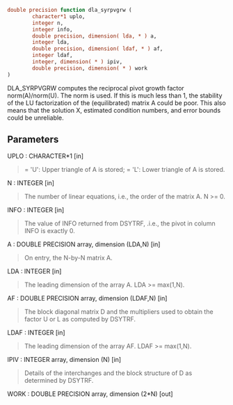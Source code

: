 ```fortran
double precision function dla_syrpvgrw (
		character*1 uplo,
		integer n,
		integer info,
		double precision, dimension( lda, * ) a,
		integer lda,
		double precision, dimension( ldaf, * ) af,
		integer ldaf,
		integer, dimension( * ) ipiv,
		double precision, dimension( * ) work
)
```

DLA_SYRPVGRW computes the reciprocal pivot growth factor
norm(A)/norm(U). The  norm is used. If this is
much less than 1, the stability of the LU factorization of the
(equilibrated) matrix A could be poor. This also means that the
solution X, estimated condition numbers, and error bounds could be
unreliable.

## Parameters
UPLO : CHARACTER*1 [in]
> = 'U':  Upper triangle of A is stored;
> = 'L':  Lower triangle of A is stored.

N : INTEGER [in]
> The number of linear equations, i.e., the order of the
> matrix A.  N >= 0.

INFO : INTEGER [in]
> The value of INFO returned from DSYTRF, .i.e., the pivot in
> column INFO is exactly 0.

A : DOUBLE PRECISION array, dimension (LDA,N) [in]
> On entry, the N-by-N matrix A.

LDA : INTEGER [in]
> The leading dimension of the array A.  LDA >= max(1,N).

AF : DOUBLE PRECISION array, dimension (LDAF,N) [in]
> The block diagonal matrix D and the multipliers used to
> obtain the factor U or L as computed by DSYTRF.

LDAF : INTEGER [in]
> The leading dimension of the array AF.  LDAF >= max(1,N).

IPIV : INTEGER array, dimension (N) [in]
> Details of the interchanges and the block structure of D
> as determined by DSYTRF.

WORK : DOUBLE PRECISION array, dimension (2*N) [out]
